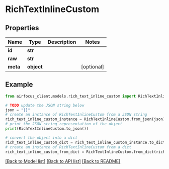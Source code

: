 # RichTextInlineCustom


## Properties

Name | Type | Description | Notes
------------ | ------------- | ------------- | -------------
**id** | **str** |  | 
**raw** | **str** |  | 
**meta** | **object** |  | [optional] 

## Example

```python
from airfocus_client.models.rich_text_inline_custom import RichTextInlineCustom

# TODO update the JSON string below
json = "{}"
# create an instance of RichTextInlineCustom from a JSON string
rich_text_inline_custom_instance = RichTextInlineCustom.from_json(json)
# print the JSON string representation of the object
print(RichTextInlineCustom.to_json())

# convert the object into a dict
rich_text_inline_custom_dict = rich_text_inline_custom_instance.to_dict()
# create an instance of RichTextInlineCustom from a dict
rich_text_inline_custom_from_dict = RichTextInlineCustom.from_dict(rich_text_inline_custom_dict)
```
[[Back to Model list]](../README.md#documentation-for-models) [[Back to API list]](../README.md#documentation-for-api-endpoints) [[Back to README]](../README.md)


